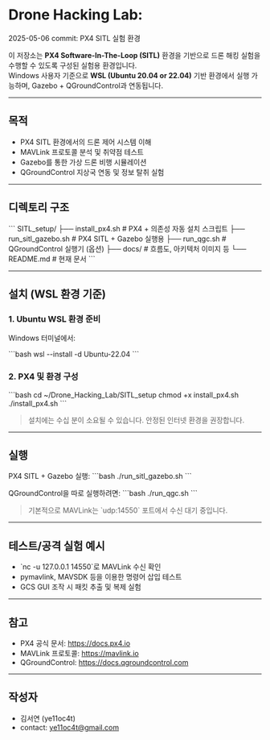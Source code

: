 # Drone Hacking Lab:

2025-05-06 commit:
PX4 SITL 실험 환경

이 저장소는 **PX4 Software-In-The-Loop (SITL)** 환경을 기반으로 드론 해킹 실험을 수행할 수 있도록 구성된 실험용 환경입니다.  
Windows 사용자 기준으로 **WSL (Ubuntu 20.04 or 22.04)** 기반 환경에서 실행 가능하며, Gazebo + QGroundControl과 연동됩니다.

---

## 목적

- PX4 SITL 환경에서의 드론 제어 시스템 이해
- MAVLink 프로토콜 분석 및 취약점 테스트
- Gazebo를 통한 가상 드론 비행 시뮬레이션
- QGroundControl 지상국 연동 및 정보 탈취 실험

---

## 디렉토리 구조

\`\`\`
SITL_setup/
├── install_px4.sh           # PX4 + 의존성 자동 설치 스크립트
├── run_sitl_gazebo.sh       # PX4 SITL + Gazebo 실행용
├── run_qgc.sh               # QGroundControl 실행기 (옵션)
├── docs/                    # 흐름도, 아키텍처 이미지 등
└── README.md                # 현재 문서
\`\`\`

---

##  설치 (WSL 환경 기준)

### 1. Ubuntu WSL 환경 준비
Windows 터미널에서:

\`\`\`bash
wsl --install -d Ubuntu-22.04
\`\`\`

### 2. PX4 및 환경 구성

\`\`\`bash
cd ~/Drone_Hacking_Lab/SITL_setup
chmod +x install_px4.sh
./install_px4.sh
\`\`\`

> 설치에는 수십 분이 소요될 수 있습니다. 안정된 인터넷 환경을 권장합니다.

---

## 실행

PX4 SITL + Gazebo 실행:
\`\`\`bash
./run_sitl_gazebo.sh
\`\`\`

QGroundControl을 따로 실행하려면:
\`\`\`bash
./run_qgc.sh
\`\`\`

> 기본적으로 MAVLink는 \`udp:14550\` 포트에서 수신 대기 중입니다.

---

## 테스트/공격 실험 예시

- \`nc -u 127.0.0.1 14550\`로 MAVLink 수신 확인
- pymavlink, MAVSDK 등을 이용한 명령어 삽입 테스트
- GCS GUI 조작 시 패킷 추출 및 복제 실험

---

## 참고

- PX4 공식 문서: https://docs.px4.io
- MAVLink 프로토콜: https://mavlink.io
- QGroundControl: https://docs.qgroundcontrol.com

---

## 작성자

- 김서연 (ye11oc4t)  
- contact: ye11oc4t@gmail.com

